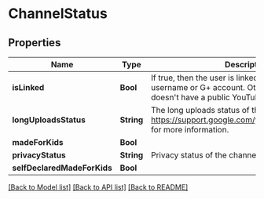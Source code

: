 # ChannelStatus

## Properties
Name | Type | Description | Notes
------------ | ------------- | ------------- | -------------
**isLinked** | **Bool** | If true, then the user is linked to either a YouTube username or G+ account. Otherwise, the user doesn&#39;t have a public YouTube identity. | [optional] 
**longUploadsStatus** | **String** | The long uploads status of this channel. See https://support.google.com/youtube/answer/71673 for more information. | [optional] 
**madeForKids** | **Bool** |  | [optional] 
**privacyStatus** | **String** | Privacy status of the channel. | [optional] 
**selfDeclaredMadeForKids** | **Bool** |  | [optional] 

[[Back to Model list]](../README.md#documentation-for-models) [[Back to API list]](../README.md#documentation-for-api-endpoints) [[Back to README]](../README.md)


